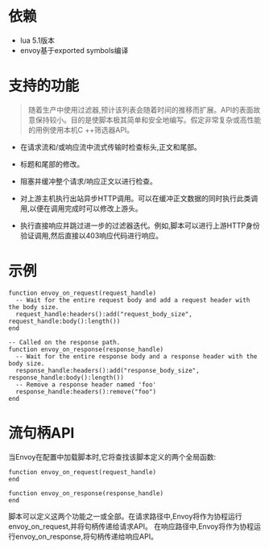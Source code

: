 # 依赖

- lua 5.1版本
- envoy基于exported symbols编译

# 支持的功能

> 随着生产中使用过滤器,预计该列表会随着时间的推移而扩展。API的表面故意保持较小。目的是使脚本极其简单和安全地编写。假定非常复杂或高性能的用例使用本机C ++筛选器API。

- 在请求流和/或响应流中流式传输时检查标头,正文和尾部。

- 标题和尾部的修改。

- 阻塞并缓冲整个请求/响应正文以进行检查。

- 对上游主机执行出站异步HTTP调用。可以在缓冲正文数据的同时执行此类调用,以便在调用完成时可以修改上游头。

- 执行直接响应并跳过进一步的过滤器迭代。例如,脚本可以进行上游HTTP身份验证调用,然后直接以403响应代码进行响应。


# 示例

```
function envoy_on_request(request_handle)
  -- Wait for the entire request body and add a request header with the body size.
  request_handle:headers():add("request_body_size", request_handle:body():length())
end

-- Called on the response path.
function envoy_on_response(response_handle)
  -- Wait for the entire response body and a response header with the body size.
  response_handle:headers():add("response_body_size", response_handle:body():length())
  -- Remove a response header named 'foo'
  response_handle:headers():remove("foo")
end
```

# 流句柄API
当Envoy在配置中加载脚本时,它将查找该脚本定义的两个全局函数:

```
function envoy_on_request(request_handle)
end

function envoy_on_response(response_handle)
end
```

脚本可以定义这两个功能之一或全部。在请求路径中,Envoy将作为协程运行envoy_on_request,并将句柄传递给请求API。
在响应路径中,Envoy将作为协程运行envoy_on_response,将句柄传递给响应API。